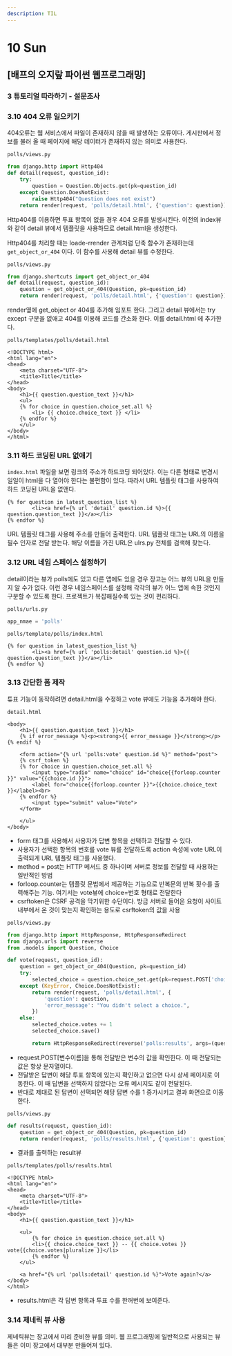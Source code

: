 ```yaml
---
description: TIL
---
```


# 10 Sun

## \[배프의 오지랖 파이썬 웹프로그래밍\]

### 3 튜토리얼 따라하기 - 설문조사 

### 3.10 404 오류 일으키기

404오류는 웹 서비스에서 파일이 존재하지 않을 때 발생하는 오류이다. 게시판에서 정보를 불러 올 때 페이지에 해당 데이터가 존재하지 않는 의미로 사용한다.

`polls/views.py`

```python
from django.http import Http404
def detail(request, question_id):
    try:
        question = Question.Objects.get(pk=question_id)
    except Question.DoesNotExist:
        raise Http404("Question does not exist")
    return render(request, 'polls/detail.html', {'question': question})
```

Http404를 이용하면 투표 항목이 없을 경우 404 오류를 발생시킨다. 이전의 index뷰와 같이 detail 뷰에서 템플릿을 사용하므로 detail.html을 생성한다.

Http404를 처리할 때는 loade-rrender 관계처럼 단축 함수가 존재하는데 `get_object_or_404` 이다. 이 함수를 사용해 detail 뷰를 수정한다.

`polls/views.py`

```python
from django.shortcuts import get_object_or_404
def detail(request, question_id):
    question = get_object_or_404(Question, pk=question_id)
    return render(request, 'polls/detail.html', {'question': question})
```

render옆에 get\_object or 404를 추가해 임포트 한다. 그리고 detail 뷰에서는 try except 구문을 없애고 404를 이용해 코드를 간소화 한다. 이를 detail.html 에 추가한다.

`polls/templates/polls/detail.html`

```markup
<!DOCTYPE html>
<html lang="en">
<head>
    <meta charset="UTF-8">
    <title>Title</title>
</head>
<body>
    <h1>{{ question.question_text }}</h1>
    <ul>
    {% for choice in question.choice_set.all %}
        <li> {{ choice.choice_text }} </li>
    {% endfor %}
    </ul>
</body>
</html>
```

### 3.11 하드 코딩된 URL 없애기

`index.html` 파일을 보면 링크의 주소가 하드코딩 되어있다. 이는 다른 형태로 변경시 일일이 html을 다 열어야 한다는 불편함이 있다. 따라서 URL 템플릿 태그를 사용하여 하드 코딩된 URL을 없앤다.

```markup
{% for question in latest_question_list %}
        <li><a href={% url 'detail' question.id %}>{{ question.question_text }}</a></li>
{% endfor %}
```

URL 템플릿 태그를 사용해 주소를 만들어 출력한다. URL 템플릿 태그는 URL의 이름을 필수 인자로 전달 받는다. 해당 이름을 가진 URL은 ulrs.py 전체를 검색해 찾는다.



### 3.12 URL 네임 스페이스 설정하기

detail이라는 뷰가 polls에도 있고 다른 앱에도 있을 경우 장고는 어느 뷰의 URL을 만들지 알 수가 없다. 이런 경우 네임스페이스를 설정해 각각의 뷰가 어느 앱에 속한 것인지 구분할 수 있도록 한다. 프로젝트가 복잡해질수록 있는 것이 편리하다.

`polls/urls.py`

```python
app_nmae = 'polls'
```



`polls/template/polls/index.html`

```markup
{% for question in latest_question_list %}
        <li><a href={% url 'polls:detail' question.id %}>{{ question.question_text }}</a></li>
{% endfor %}
```



### 3.13 간단한 폼 제작

튜표 기능이 동작하려면 detail.html을 수정하고 vote 뷰에도 기능을 추가해야 한다.

`detail.html`

```markup
<body>
    <h1>{{ question.question_text }}</h1>
    {% if error_message %}<p><strong>{{ error_message }}</strong></p>{% endif %}
    
    <form action="{% url 'polls:vote' question.id %}" method="post">
    {% csrf_token %}
    {% for choice in question.choice_set.all %}
        <input type="radio" name="choice" id="choice{{forloop.counter }}" value="{{choice.id }}">
        <label for="choice{{forloop.counter }}">{{choice.choice_text }}</label><br>
    {% endfor %}
        <input type="submit" value="Vote">
    </form>
    
    </ul>
</body>
```

* form 태그를 사용해서 사용자가 답변 항목을 선택하고 전달할 수 있다.
* 사용자가 선택한 항목의 번호를 vote 뷰를 전달하도록 action 속성에 vote URL이 출력되게 URL 템플릿 태그를 사용했다.
* method = post는 HTTP 메서드 중 하나이며 서버로 정보를 전달할 때 사용하는 일반적인 방법
* forloop.counter는 템플릿 문법에서 제공하는 기능으로 반복문의 반복 횟수를 출력해주는 기능. 여기서는 vote뷰에 choice=번호 형태로 전달한다
* csrftoken은 CSRF 공격을 막기위한 수단이다. 방금 서버로 들어온 요청이 사이트 내부에서 온 것이 맞는지 확인하는 용도로 csrftoken의 값을 사용

`polls/views.py`

```python
from django.http import HttpResponse, HttpResponseRedirect
from django.urls import reverse
from .models import Question, Choice

def vote(request, question_id):
    question = get_object_or_404(Question, pk=question_id)
    try:
        selected_choice = question.choice_set.get(pk=request.POST['choice'])
    except (KeyError, Choice.DoesNotExist):
        return render(request, 'polls/detail.html', {
            'question': question,
            'error_message': "You didn't select a choice.",
        })
    else:
        selected_choice.votes += 1
        selected_choice.save()

        return HttpResponseRedirect(reverse('polls:results', args=(question.id,)))

```

* request.POST\[변수이름\]을 통해 전달받은 변수의 값을 확인한다. 이 때 전달되는 값은 항상 문자열이다.
* 전달받은 답변이 해당 투표 항목에 있는지 확인하고 없으면 다시 상세 페이지로 이동한다. 이 때 답변을 선택하지 않았다는 오류 메시지도 같이 전달된다.
* 반대로 제대로 된 답변이 선택되면 해당 답변 수를 1 증가시키고 결과 화면으로 이동한다.



`polls/views.py`

```python
def results(request, question_id):
    question = get_object_or_404(Question, pk=question_id)
    return render(request, 'polls/results.html', {'question': question})
```

* 결과를 출력하는 result뷰



`polls/templates/polls/results.html`

```markup
<!DOCTYPE html>
<html lang="en">
<head>
    <meta charset="UTF-8">
    <title>Title</title>
</head>
<body>
    <h1>{{ question.question_text }}</h1>

    <ul>
        {% for choice in question.choice_set.all %}
        <li>{{ choice.choice_text }} -- {{ choice.votes }} vote{{choice.votes|pluralize }}</li>
        {% endfor %}
    </ul>

    <a href="{% url 'polls:detail' question.id %}">Vote again?</a>
</body>
</html>
```

* results.html은 각 답변 항목과 투표 수를 한꺼번에 보여준다.



### 3.14 제네릭 뷰 사용

제네릭뷰는 장고에서 미리 준비한 뷰를 의미. 웹 프로그래밍에 일반적으로 사용되는 뷰들은 이미 장고에서 대부분 만들어져 있다.

















